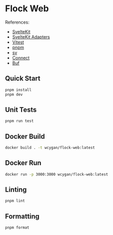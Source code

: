 # Flock Web

References:

- [SvelteKit](https://kit.svelte.dev/)
- [SvelteKit Adapters](https://kit.svelte.dev/docs/adapters)
- [Vitest](https://vitest.dev/)
- [pnpm](https://pnpm.io/)
- [sv](https://github.com/sveltejs/cli)
- [Connect](https://connectrpc.com/)
- [Buf](https://buf.build/)

## Quick Start

```bash
pnpm install
pnpm dev
```

## Unit Tests

```bash
pnpm run test
```

## Docker Build

```bash
docker build . -t wcygan/flock-web:latest
```

## Docker Run

```bash
docker run -p 3000:3000 wcygan/flock-web:latest
```

## Linting

```bash
pnpm lint
```

## Formatting

```bash
pnpm format
```

